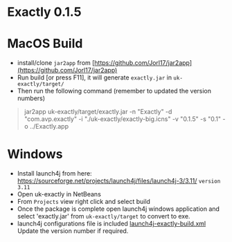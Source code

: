 Exactly 0.1.5
====

MacOS Build
=====
- install/clone `jar2app` from [https://github.com/Jorl17/jar2app](https://github.com/Jorl17/jar2app)
- Run build [or press F11], it will generate `exactly.jar` in `uk-exactly/target/`
- Then run the following command (remember to updated the version numbers)
>jar2app uk-exactly/target/exactly.jar -n "Exactly" -d "com.avp.exactly" -i "./uk-exactly/exactly-big.icns" -v "0.1.5" -s "0.1" -o ../Exactly.app


Windows
=====

- Install launch4j from here: https://sourceforge.net/projects/launch4j/files/launch4j-3/3.11/ `version 3.11`
- Open uk-exactly in NetBeans
- From `Projects` view right click and select build
- Once the package is complete open launch4j windows application and select 'exactly.jar' from `uk-exactly/target` to convert to exe.
- launch4j configurations file is included [launch4j-exactly-build.xml](https://github.com/WeAreAVP/uk-exactly/) Update the version number if required.

